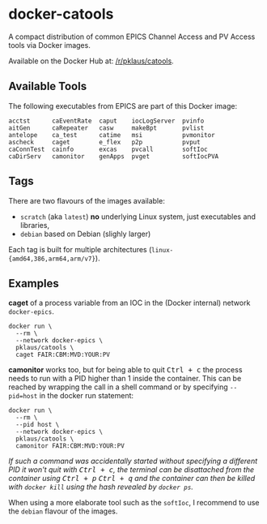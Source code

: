 # docker-catools

A compact distribution of common EPICS Channel Access and PV Access tools via Docker images.

Available on the Docker Hub at: [/r/pklaus/catools](https://hub.docker.com/r/pklaus/catools).

## Available Tools

The following executables from EPICS are part of this Docker image:

```
acctst      caEventRate  caput    iocLogServer  pvinfo
aitGen      caRepeater   casw     makeBpt       pvlist
antelope    ca_test      catime   msi           pvmonitor
ascheck     caget        e_flex   p2p           pvput
caConnTest  cainfo       excas    pvcall        softIoc
caDirServ   camonitor    genApps  pvget         softIocPVA
```

## Tags

There are two flavours of the images available:

* `scratch` (aka `latest`) **no** underlying Linux system, just executables and libraries,
* `debian` based on Debian (slighly larger)

Each tag is built for multiple architectures (`linux-{amd64,386,arm64,arm/v7}`).

## Examples

**caget** of a process variable from an IOC in the (Docker internal) network `docker-epics`.

```
docker run \
  --rm \
  --network docker-epics \
  pklaus/catools \
  caget FAIR:CBM:MVD:YOUR:PV
```

**camonitor** works too, but for being able to quit <kbd>Ctrl + c</kbd> the process needs to run
with a PID higher than 1 inside the container. This can be reached by wrapping the
call in a shell command or by specifying `--pid=host` in the docker run statement:

```
docker run \
  --rm \
  --pid host \
  --network docker-epics \
  pklaus/catools \
  camonitor FAIR:CBM:MVD:YOUR:PV
```

*If such a command was accidentally started without specifying a different PID it won't quit
with <kbd>Ctrl + c</kbd>, the terminal can be disattached from the container using
<kbd>Ctrl + p</kbd> <kbd>Ctrl + q</kbd> and the container can then be killed with
`docker kill` using the hash revealed by `docker ps`.*

When using a more elaborate tool such as the `softIoc`, I recommend to use the
`debian` flavour of the images.
